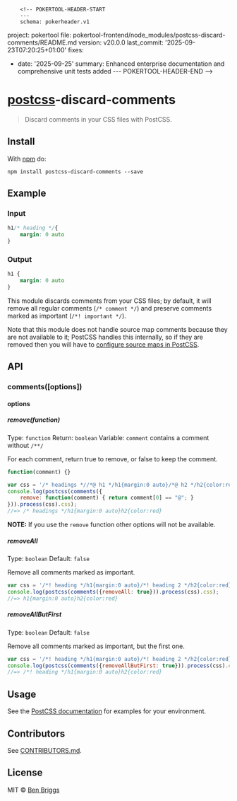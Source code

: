         <!-- POKERTOOL-HEADER-START
        ---
        schema: pokerheader.v1
project: pokertool
file: pokertool-frontend/node_modules/postcss-discard-comments/README.md
version: v20.0.0
last_commit: '2025-09-23T07:20:25+01:00'
fixes:
- date: '2025-09-25'
  summary: Enhanced enterprise documentation and comprehensive unit tests added
        ---
        POKERTOOL-HEADER-END -->
# [postcss][postcss]-discard-comments

> Discard comments in your CSS files with PostCSS.


## Install

With [npm](https://npmjs.org/package/postcss-discard-comments) do:

```
npm install postcss-discard-comments --save
```


## Example

### Input

```css
h1/* heading */{
    margin: 0 auto
}
```

### Output

```css
h1 {
    margin: 0 auto
}
```

This module discards comments from your CSS files; by default, it will remove
all regular comments (`/* comment */`) and preserve comments marked as important
(`/*! important */`).

Note that this module does not handle source map comments because they are not
available to it; PostCSS handles this internally, so if they are removed then
you will have to [configure source maps in PostCSS][maps].

[maps]: https://github.com/postcss/postcss/blob/master/docs/source-maps.md


## API

### comments([options])

#### options

##### remove(function)

Type: `function`
Return: `boolean`
Variable: `comment` contains a comment without `/**/`

For each comment, return true to remove, or false to keep the comment.

```js
function(comment) {}
```

```js
var css = '/* headings *//*@ h1 */h1{margin:0 auto}/*@ h2 */h2{color:red}';
console.log(postcss(comments({
    remove: function(comment) { return comment[0] == "@"; }
})).process(css).css);
//=> /* headings */h1{margin:0 auto}h2{color:red}
```
**NOTE:** If you use the `remove` function other options will not be available.

##### removeAll

Type: `boolean`
Default: `false`

Remove all comments marked as important.

```js
var css = '/*! heading */h1{margin:0 auto}/*! heading 2 */h2{color:red}';
console.log(postcss(comments({removeAll: true})).process(css).css);
//=> h1{margin:0 auto}h2{color:red}
```

##### removeAllButFirst

Type: `boolean`
Default: `false`

Remove all comments marked as important, but the first one.

```js
var css = '/*! heading */h1{margin:0 auto}/*! heading 2 */h2{color:red}';
console.log(postcss(comments({removeAllButFirst: true})).process(css).css);
//=> /*! heading */h1{margin:0 auto}h2{color:red}
```


## Usage

See the [PostCSS documentation](https://github.com/postcss/postcss#usage) for
examples for your environment.


## Contributors

See [CONTRIBUTORS.md](https://github.com/cssnano/cssnano/blob/master/CONTRIBUTORS.md).


## License

MIT © [Ben Briggs](http://beneb.info)


[postcss]: https://github.com/postcss/postcss
